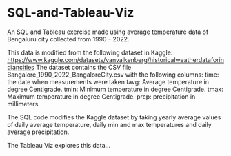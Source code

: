 # SQL-and-Tableau-Viz
An SQL and Tableau exercise made using average temperature data of Bengaluru city collected from 1990 - 2022. 

This data is modified from the following dataset in Kaggle: 
https://www.kaggle.com/datasets/vanvalkenberg/historicalweatherdataforindiancities
The dataset contains the CSV file Bangalore_1990_2022_BangaloreCity.csv with the following columns:
time: the date when measurements were taken
tavg: Average temperature in degree Centigrade.
tmin: Minimum temperature in degree Centigrade.
tmax: Maximum temperature in degree Centigrade.
prcp: precipitation in millimeters

The SQL code modifies the Kaggle dataset by taking yearly average values of daily average temperature, daily min and max temperatures and daily average precipitation.

The Tableau Viz explores this data...
